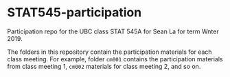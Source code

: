 # STAT545-participation
Participation repo for the UBC class STAT 545A for Sean La for term Wnter 2019.

The folders in this repository contain the participation materials for each class meeting.
For example, folder `cm001` contains the participation materials from class meeting 1, `cm002` materials for class meeting 2, and so on. 
